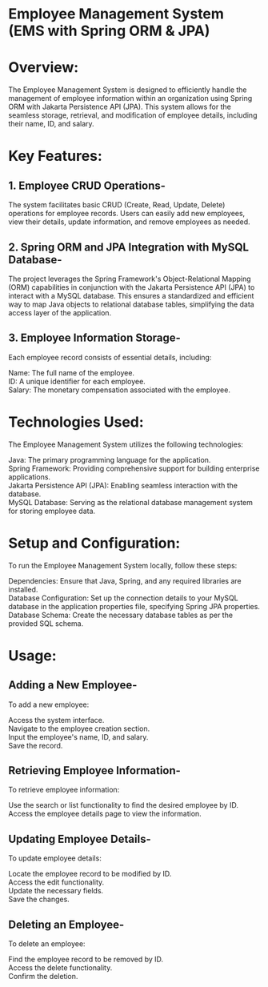 # Employee Management System (EMS with Spring ORM & JPA)

# Overview:
The Employee Management System is designed to efficiently handle the management of employee information within an organization using Spring ORM with Jakarta Persistence API (JPA). This system allows for the seamless storage, retrieval, and modification of employee details, including their name, ID, and salary.<br>

# Key Features:

## 1. Employee CRUD Operations-
The system facilitates basic CRUD (Create, Read, Update, Delete) operations for employee records. Users can easily add new employees, view their details, update information, and remove employees as needed.<br>

## 2. Spring ORM and JPA Integration with MySQL Database-
The project leverages the Spring Framework's Object-Relational Mapping (ORM) capabilities in conjunction with the Jakarta Persistence API (JPA) to interact with a MySQL database. This ensures a standardized and efficient way to map Java objects to relational database tables, simplifying the data access layer of the application.<br>

## 3. Employee Information Storage-
Each employee record consists of essential details, including:<br>

Name: The full name of the employee.<br>
ID: A unique identifier for each employee.<br>
Salary: The monetary compensation associated with the employee.<br>

# Technologies Used:
The Employee Management System utilizes the following technologies:<br>

Java: The primary programming language for the application.<br>
Spring Framework: Providing comprehensive support for building enterprise applications.<br>
Jakarta Persistence API (JPA): Enabling seamless interaction with the database.<br>
MySQL Database: Serving as the relational database management system for storing employee data.<br>

# Setup and Configuration:
To run the Employee Management System locally, follow these steps:<br>

Dependencies: Ensure that Java, Spring, and any required libraries are installed.<br>
Database Configuration: Set up the connection details to your MySQL database in the application properties file, specifying Spring JPA properties.<br>
Database Schema: Create the necessary database tables as per the provided SQL schema.<br>

# Usage:
## Adding a New Employee-
To add a new employee:<br>

Access the system interface.<br>
Navigate to the employee creation section.<br>
Input the employee's name, ID, and salary.<br>
Save the record.<br>

## Retrieving Employee Information-
To retrieve employee information:<br>

Use the search or list functionality to find the desired employee by ID.<br>
Access the employee details page to view the information.<br>

## Updating Employee Details-
To update employee details:<br>

Locate the employee record to be modified by ID.<br>
Access the edit functionality.<br>
Update the necessary fields.<br>
Save the changes.<br>

## Deleting an Employee-
To delete an employee:<br>

Find the employee record to be removed by ID.<br>
Access the delete functionality.<br>
Confirm the deletion.<br>
